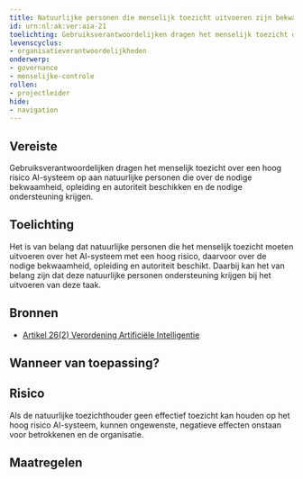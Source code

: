 ```yaml
---
title: Natuurlijke personen die menselijk toezicht uitvoeren zijn bekwaam, opgeleid, beschikken over autoriteit en krijgen ondersteuning
id: urn:nl:ak:ver:aia-21
toelichting: Gebruiksverantwoordelijken dragen het menselijk toezicht over een hoog risico AI-systeem op aan natuurlijke personen die over de nodige bekwaamheid, opleiding en autoriteit beschikken en de nodige ondersteuning krijgen.
levenscyclus:
- organisatieverantwoordelijkheden
onderwerp:
- governance
- menselijke-controle
rollen:
- projectleider
hide:
- navigation
---
```


<!-- tags -->
## Vereiste

Gebruiksverantwoordelijken dragen het menselijk toezicht over een hoog risico AI-systeem op aan natuurlijke personen die over de nodige bekwaamheid, opleiding en autoriteit beschikken en de nodige ondersteuning krijgen.

## Toelichting

Het is van belang dat natuurlijke personen die het menselijk toezicht moeten uitvoeren over het AI-systeem met een hoog risico, daarvoor over de nodige bekwaamheid, opleiding en autoriteit beschikt.
Daarbij kan het van belang zijn dat deze natuurlijke personen ondersteuning krijgen bij het uitvoeren van deze taak.


## Bronnen
- [Artikel 26(2) Verordening Artificiële Intelligentie](https://eur-lex.europa.eu/legal-content/NL/TXT/HTML/?uri=OJ:L_202401689#d1e4350-1-1)

## Wanneer van toepassing?


## Risico

Als de natuurlijke toezichthouder geen effectief toezicht kan houden op het hoog risico AI-systeem, kunnen ongewenste, negatieve effecten onstaan voor betrokkenen en de organisatie.
 

## Maatregelen

<!-- list_maatregelen vereiste/aia-21-gebruiksverantwoordelijken-menselijk-toezicht no-search no-onderwerp no-rol no-levenscyclus -->
